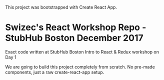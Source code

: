 This project was bootstrapped with Create React App.

# Swizec's React Workshop Repo - StubHub Boston December 2017
Exact code written at StubHub Boston Intro to React &amp; Redux workshop on Day 1

We are going to build this project completely from scratch. No pre-made components, just a raw create-react-app setup.
